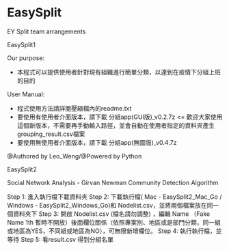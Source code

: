# EasySplit
EY Split team arrangements

EasySplit1

Our purpose:
* 本程式可以提供使用者針對現有組織進行簡單分類，以達到在疫情下分組上班的目的

User Manual:
* 程式使用方法請詳閱壓縮檔內的readme.txt
* 要使用有使用者介面版本，請下載 分組app(GUI版)_v0.2.7z <= 歡迎大家使用這個新版本，不需要再手動輸入路徑，並會自動在使用者指定的資料夾產生grouping_result.csv檔案
* 要使用無使用者介面版本，請下載 分組app(無圖版)_v0.4.7z

@Authored by Leo_Weng/@Powered by Python

EasySplit2

Social Network Analysis - Girvan Newman Community Detection Algorithm

Step 1: 進入執行檔下載資料夾
Step 2: 下載執行檔( Mac - EasySplit2_Mac_Go / Windows - EasySplit2_Windows_Go)和 Nodelist.csv，並將兩個檔案放在同一個資料夾下
Step 3: 開啟 Nodelist.csv (檔名請勿調整) ，編輯 Name （Fake Name 1th 暫時不開放）後面欄位關係（依照專案別、地區或是部門分類，同一組或地區為YES，不同組或地區為NO），可無限新增欄位。
Step 4: 執行執行檔，並等待
Step 5: 看result.csv 得到分組名單